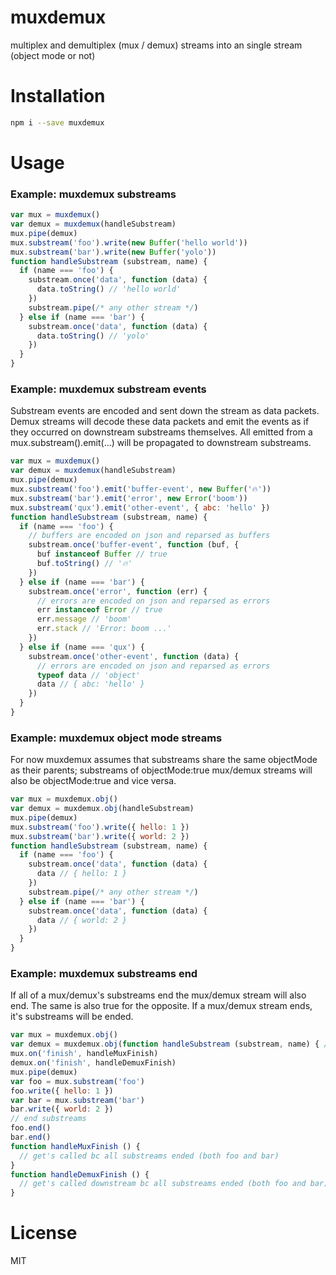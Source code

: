 # muxdemux
multiplex and demultiplex (mux / demux) streams into an single stream (object mode or not)

# Installation
```bash
npm i --save muxdemux
```

# Usage
### Example: muxdemux substreams
```js
var mux = muxdemux()
var demux = muxdemux(handleSubstream)
mux.pipe(demux)
mux.substream('foo').write(new Buffer('hello world'))
mux.substream('bar').write(new Buffer('yolo'))
function handleSubstream (substream, name) {
  if (name === 'foo') {
    substream.once('data', function (data) {
      data.toString() // 'hello world'
    })
    substream.pipe(/* any other stream */)
  } else if (name === 'bar') {
    substream.once('data', function (data) {
      data.toString() // 'yolo'
    })
  }
}
```

###  Example: muxdemux substream events
Substream events are encoded and sent down the stream as data packets.
Demux streams will decode these data packets and emit the events as if they occurred on downstream substreams themselves.
All emitted from a mux.substream(<name>).emit(...) will be propagated to downstream substreams.
```js
var mux = muxdemux()
var demux = muxdemux(handleSubstream)
mux.pipe(demux)
mux.substream('foo').emit('buffer-event', new Buffer('🔥'))
mux.substream('bar').emit('error', new Error('boom'))
mux.substream('qux').emit('other-event', { abc: 'hello' })
function handleSubstream (substream, name) {
  if (name === 'foo') {
    // buffers are encoded on json and reparsed as buffers
    substream.once('buffer-event', function (buf, {
      buf instanceof Buffer // true
      buf.toString() // '🔥'
    })
  } else if (name === 'bar') {
    substream.once('error', function (err) {
      // errors are encoded on json and reparsed as errors
      err instanceof Error // true
      err.message // 'boom'
      err.stack // 'Error: boom ...'
    })
  } else if (name === 'qux') {
    substream.once('other-event', function (data) {
      // errors are encoded on json and reparsed as errors
      typeof data // 'object'
      data // { abc: 'hello' }
    })
  }
}
```

### Example: muxdemux object mode streams
For now muxdemux assumes that substreams share the same objectMode as their parents;
substreams of objectMode:true mux/demux streams will also be objectMode:true and vice versa.
```js
var mux = muxdemux.obj()
var demux = muxdemux.obj(handleSubstream)
mux.pipe(demux)
mux.substream('foo').write({ hello: 1 })
mux.substream('bar').write({ world: 2 })
function handleSubstream (substream, name) {
  if (name === 'foo') {
    substream.once('data', function (data) {
      data // { hello: 1 }
    })
    substream.pipe(/* any other stream */)
  } else if (name === 'bar') {
    substream.once('data', function (data) {
      data // { world: 2 }
    })
  }
}
```

### Example: muxdemux substreams end
If all of a mux/demux's substreams end the mux/demux stream will also end.
The same is also true for the opposite. If a mux/demux stream ends, it's substreams will be ended.
```js
var mux = muxdemux.obj()
var demux = muxdemux.obj(function handleSubstream (substream, name) { /* ... */ })
mux.on('finish', handleMuxFinish)
demux.on('finish', handleDemuxFinish)
mux.pipe(demux)
var foo = mux.substream('foo')
foo.write({ hello: 1 })
var bar = mux.substream('bar')
bar.write({ world: 2 })
// end substreams
foo.end()
bar.end()
function handleMuxFinish () {
  // get's called bc all substreams ended (both foo and bar)
}
function handleDemuxFinish () {
  // get's called downstream bc all substreams ended (both foo and bar)
}
```

# License
MIT
